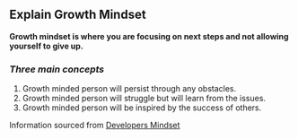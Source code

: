## Explain Growth Mindset
  **Growth mindset is where you are focusing on next steps and not allowing yourself to give up.**
  
### *Three main concepts*
  1. Growth minded person will persist through any obstacles.
  2. Growth minded person will struggle but will learn from the issues.
  3. Growth minded person will be inspired by the success of others.
  
 
Information sourced from [Developers Mindset](https://www.atlassian.com/blog/inside-atlassian/growth-mindset)
